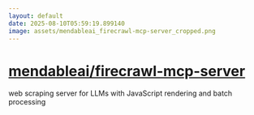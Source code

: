 ```yaml
---
layout: default
date: 2025-08-10T05:59:19.899140
image: assets/mendableai_firecrawl-mcp-server_cropped.png
---
```


# [mendableai/firecrawl-mcp-server](https://github.com/mendableai/firecrawl-mcp-server)

web scraping server for LLMs with JavaScript rendering and batch processing
